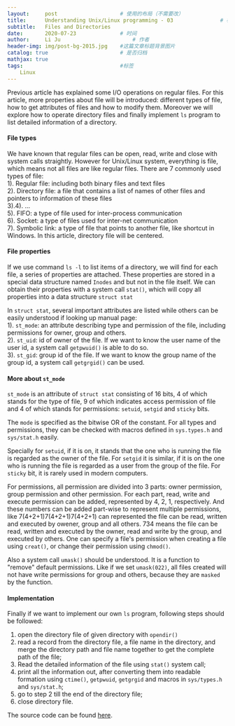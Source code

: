 ```yaml
---
layout:     post   				    # 使用的布局（不需要改）
title:      Understanding Unix/Linux programming - 03 				# 标题 
subtitle:   Files and Directories
date:       2020-07-23 				# 时间
author:     Li Ju 						# 作者
header-img: img/post-bg-2015.jpg 	#这篇文章标题背景图片
catalog: true 						# 是否归档
mathjax: true
tags:								#标签
    Linux
---
```

Previous article has explained some I/O operations on regular files. For this article, more properties about file
will be introduced: different types of file, how to get attributes of files and how to modify them. Moreover we will
explore how to operate directory files and finally implement ``ls`` program to list detailed information of a directory.

#### File types
We have known that regular files can be open, read, write and close with system calls straightly. However for Unix/Linux
system, everything is file, which means not all files are like regular files. There are 7 commonly used types of file: 
<br>1). Regular file: including both binary files and text files
<br>2). Directory file: a file that contains a list of names of other files and pointers to information of these files
<br>3).4). ...
<br>5). FIFO: a type of file used for inter-process communication
<br>6). Socket: a type of files used for inter-net communication
<br>7). Symbolic link: a type of file that points to another file, like shortcut in Windows. 
In this article, directory file will be centered. 

#### File properties
If we use command ``ls -l`` to list items of a directory, we will find for each file, a series of properties are 
attached. These properties are stored in a special data structure named ``Inodes`` and but not in the file itself. 
We can obtain their properties with a system call ``stat()``, which will copy all properties into a data structure 
``struct stat``

In ``struct stat``, several important attributes are listed while others can be easily understood if looking up manual
page: 
<br>1). ``st_mode``: an attribute describing type and permission of the file, including permissions for owner, group 
and others. 
<br>2). ``st_uid``: id of owner of the file. If we want to know the user name of the user id, a system call 
``getpwuid()`` is able to do so. 
<br>3). ``st_gid``: group id of the file. If we want to know the group name of the group id, a system call 
``getgrgid()`` can be used. 

#### More about ``st_mode``
``st_mode`` is an attribute of ``struct stat`` consisting of 16 bits, 4 of which stands for the type of file, 9 of
which indicates access permission of file and 4 of which stands for  permissions: ``setuid``, ``setgid`` and 
``sticky`` bits. 
 
The ``mode`` is specified as the bitwise OR of the constant. For all types and permissions, they can be checked with 
macros defined in ``sys.types.h`` and ``sys/stat.h`` easily. 

Specially for ``setuid``, if it is on, it stands that the one who is running the file is regarded as the owner of the
file. For ``setgid`` it is similar, if it is on the one who is running the file is regarded as a user from the group
of the file. For ``sticky`` bit, it is rarely used in modern computers. 

For permissions, all permission are divided into 3 parts: owner permission, group permission and other permission. 
For each part, read, write and execute permission can be added, represented by 4, 2, 1, respectively. And these
numbers can be added part-wise to represent multiple permissions, like 7(4+2+1)7(4+2+1)7(4+2+1) can represented
the file can be read, written and executed by owener, group and all others. 734 means the file can be read, written 
and executed by the owner, read and write by the group, and executed by others. One can specify a file's permission
when creating a file using ``creat()``, or change their permission using ``chmod()``. 

Also a system call ``umask()`` should be understood. It is a function to "remove" default permissions. Like if we 
set ``umask(022)``, all files created will not have write permissions for group and others, because they are 
``masked`` by the function. 

#### Implementation
Finally if we want to implement our own ``ls`` program, following steps should be followed: 
1. open the directory file of given directory with ``opendir()``
2. read a record from the directory file, a file name in the directory, and merge the directory path and file
name together to get the complete path of the file; 
3. Read the detailed information of the file using ``stat()`` system call; 
4. print all the information out, after converting them into readable formation using ``ctime()``, ``getpwuid``, 
``getgrgid`` and macros in ``sys/types.h`` and ``sys/stat.h``; 
5. go to step 2 till the end of the directory file; 
6. close directory file. 

The source code can be found
[here](https://github.com/Li-Ju666/Understanding-UNIX-LINUX-Programming/tree/master/chap3). 
